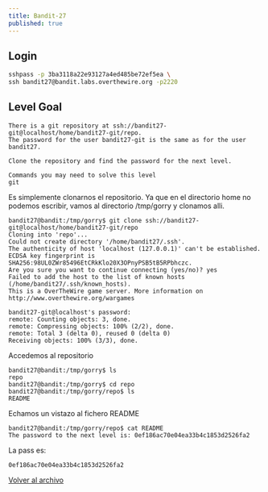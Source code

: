 ```yaml
---
title: Bandit-27
published: true
---
```


## [](#header-1)Login

```bash
sshpass -p 3ba3118a22e93127a4ed485be72ef5ea \
ssh bandit27@bandit.labs.overthewire.org -p2220
```

## [](#header-1)Level Goal

```
There is a git repository at ssh://bandit27-git@localhost/home/bandit27-git/repo. 
The password for the user bandit27-git is the same as for the user bandit27.

Clone the repository and find the password for the next level.

Commands you may need to solve this level
git
```

Es simplemente clonarnos el repositorio. Ya que en el directorio home no podemos escribir, vamos
al directorio /tmp/gorry y clonamos alli.

```
bandit27@bandit:/tmp/gorry$ git clone ssh://bandit27-git@localhost/home/bandit27-git/repo
Cloning into 'repo'...
Could not create directory '/home/bandit27/.ssh'.
The authenticity of host 'localhost (127.0.0.1)' can't be established.
ECDSA key fingerprint is SHA256:98UL0ZWr85496EtCRkKlo20X3OPnyPSB5tB5RPbhczc.
Are you sure you want to continue connecting (yes/no)? yes
Failed to add the host to the list of known hosts (/home/bandit27/.ssh/known_hosts).
This is a OverTheWire game server. More information on http://www.overthewire.org/wargames

bandit27-git@localhost's password: 
remote: Counting objects: 3, done.
remote: Compressing objects: 100% (2/2), done.
remote: Total 3 (delta 0), reused 0 (delta 0)
Receiving objects: 100% (3/3), done.
```

Accedemos al repositorio

```
bandit27@bandit:/tmp/gorry$ ls
repo
bandit27@bandit:/tmp/gorry$ cd repo
bandit27@bandit:/tmp/gorry/repo$ ls
README
```

Echamos un vistazo al fichero README

```
bandit27@bandit:/tmp/gorry/repo$ cat README 
The password to the next level is: 0ef186ac70e04ea33b4c1853d2526fa2
```

La pass es:

```
0ef186ac70e04ea33b4c1853d2526fa2
```







[Volver al archivo](archive)
